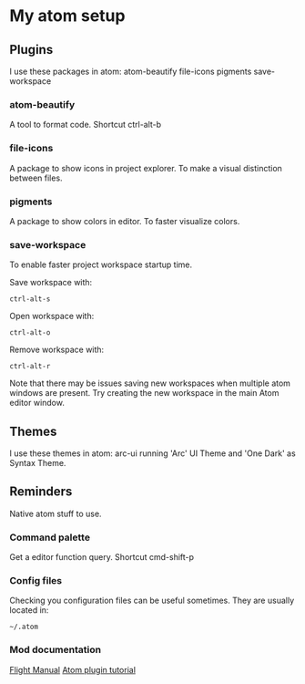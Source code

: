 # My atom setup

## Plugins
I use these packages in atom:
atom-beautify
file-icons
pigments
save-workspace

### atom-beautify
A tool to format code. Shortcut ctrl-alt-b

### file-icons
A package to show icons in project explorer. To make a visual distinction between files.

### pigments
A package to show colors in editor. To faster visualize colors.

### save-workspace
To enable faster project workspace startup time.

Save workspace with:

    ctrl-alt-s

Open workspace with:

    ctrl-alt-o

Remove workspace with:

    ctrl-alt-r

Note that there may be issues saving new workspaces when multiple atom windows are present. Try creating the new workspace in the main Atom editor window.

## Themes
I use these themes in atom:
arc-ui
running 'Arc' UI Theme and 'One Dark' as Syntax Theme.

## Reminders
Native atom stuff to use.

### Command palette
Get a editor function query. Shortcut cmd-shift-p

### Config files
Checking you configuration files can be useful sometimes. They are usually located in:

    ~/.atom

### Mod documentation
[Flight Manual](https://flight-manual.atom.io/)
[Atom plugin tutorial](https://github.blog/2016-08-19-building-your-first-atom-plugin/)
